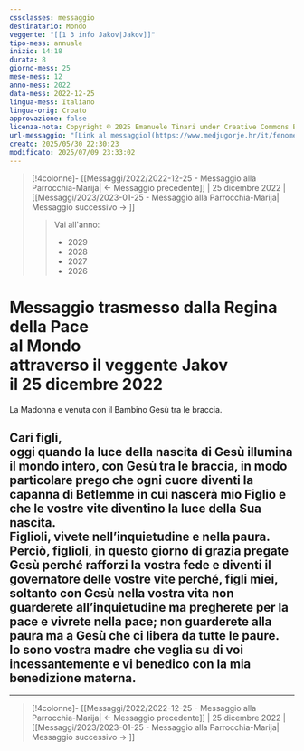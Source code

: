 ```yaml
---
cssclasses: messaggio
destinatario: Mondo
veggente: "[[1 3 info Jakov|Jakov]]"
tipo-mess: annuale
inizio: 14:18
durata: 8
giorno-mess: 25
mese-mess: 12
anno-mess: 2022
data-mess: 2022-12-25
lingua-mess: Italiano
lingua-orig: Croato
approvazione: false
licenza-nota: Copyright © 2025 Emanuele Tinari under Creative Commons BY-NC-SA 4.0 https://creativecommons.org/licenses/by-nc-sa/4.0/
url-messaggio: "[Link al messaggio](https://www.medjugorje.hr/it/fenomeno-di-medjugorje/apparizioni-annuali/)"
creato: 2025/05/30 22:30:23
modificato: 2025/07/09 23:33:02
---
```


> [!4colonne]- [[Messaggi/2022/2022-12-25 - Messaggio alla Parrocchia-Marija| ← Messaggio precedente]] | 25 dicembre 2022 | [[Messaggi/2023/2023-01-25 - Messaggio alla Parrocchia-Marija| Messaggio successivo → ]]
>> <span class="verde">Vai all'anno:</span>
>> - 2029
>> - 2028
>> - 2027
>> - 2026
>

# Messaggio trasmesso dalla Regina della Pace<br>al Mondo<br>attraverso il veggente Jakov<br>il 25 dicembre 2022

La Madonna e venuta con il Bambino Gesù tra le braccia.
## Cari figli,<br>oggi quando la luce della nascita di Gesù illumina il mondo intero, con Gesù tra le braccia, in modo particolare prego che ogni cuore diventi la capanna di Betlemme in cui nascerà mio Figlio e che le vostre vite diventino la luce della Sua nascita.<br>Figlioli, vivete nell’inquietudine e nella paura.<br>Perciò, figlioli, in questo giorno di grazia pregate Gesù perché rafforzi la vostra fede e diventi il governatore delle vostre vite perché, figli miei, soltanto con Gesù nella vostra vita non guarderete all’inquietudine ma pregherete per la pace e vivrete nella pace; non guarderete alla paura ma a Gesù che ci libera da tutte le paure.<br>Io sono vostra madre che veglia su di voi incessantemente e vi benedico con la mia benedizione materna.

***

> [!4colonne]- [[Messaggi/2022/2022-12-25 - Messaggio alla Parrocchia-Marija| ← Messaggio precedente]] | 25 dicembre 2022 | [[Messaggi/2023/2023-01-25 - Messaggio alla Parrocchia-Marija| Messaggio successivo → ]]
